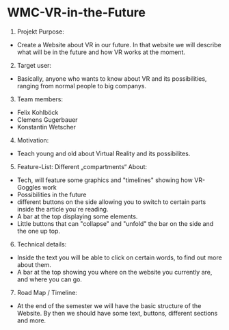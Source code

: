 # WMC-VR-in-the-Future

1. Projekt Purpose: 
- Create a Website about VR in our future. In that website we will describe what will be in the future and how VR works at the moment. 
2. Target user:
- Basically, anyone who wants to know about VR and its possibilities, ranging from normal people to big companys. 
3. Team members:
- Felix Kohlböck
- Clemens Gugerbauer
- Konstantin Wetscher
4. Motivation:
- Teach young and old about Virtual Reality and its possibilites.
5. Feature-List:
Different „compartments“ About: 
- Tech, will feature some graphics and "timelines" showing how VR-Goggles work
- Possibilities in the future
- different buttons on the side allowing you to switch to certain parts inside the article you´re reading.
- A bar at the top displaying some elements.
- Little buttons that can "collapse" and "unfold" the bar on the side and the one up top.
6. Technical details: 
- Inside the text you will be able to click on certain words, to find out more about them.
- A bar at the top showing you where on the website you currently are, and where you can go.
7. Road Map / Timeline:
- At the end of the semester we will have the basic structure of the Website. By then we should have some text, buttons, different sections and more.
